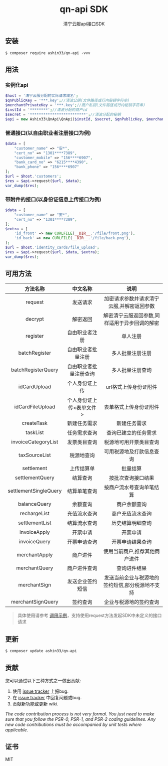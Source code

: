 <h1 align="center"> qn-api SDK</h1>

<p align="center"> 清宁云服api接口SDK</p>


## 安装

```shell
$ composer require ashin33/qn-api -vvv
```

## 用法

### 实例化api
```php
$host = '清宁云服分配的实际请求域名';
$qnPublicKey = '***.key';//清波公钥(文件路径或行内秘钥字符串)
$merchantPrivateKey = '***.key';//商户私钥(文件路径或行内秘钥字符串)
$instId = '********';//清波分配的商户id
$secret = '*************************';//清波分配的秘钥
$api = new Ashin33\QnApi\QnApi($instId, $secret, $qnPublicKey, $merchantPrivateKey,$host);
````

### 普通接口(以自由职业者注册接口为例)
```php
$data = [
    "customer_name" => "安*",
    "cert_no" => "1301****7389",
    "customer_mobile" => "156****6907",
    "bank_card_no" => "6215****4390",
    "bank_phone" => "156****6907"
];
$url = $host.'customers';
$res = $api->request($url, $data);
var_dump($res);
````

### 带附件的接口(以身份证信息上传接口为例)
```php
$data = [
    "customer_name" => "安*",
    "cert_no" => "1301****7389",
];
$extra = [
    'id_front' => new CURLFILE(__DIR__.'/file/front.png'),
    'id_back' => new CURLFILE(__DIR__.'/file/back.png'),
];
$url = $host.'identity_cards/file_upload';
$res = $api->request($url, $data, $extra);
var_dump($res);
````

## 可用方法

|         方法名称          |     中文名称      |            说明            |
|:---------------------:|:-------------:|:------------------------:|
|        request        |     发送请求      |  加密请求参数并请求清宁云服,并解密返回参数   |
|        decrypt        |     解密返回      | 解密清宁云服返回参数,同样适用于异步回调的解密  |
|       register        |    ⾃由职业者注册    |           单人注册           |
|     batchRegister     |   ⾃由职业者批量注册   |         多人批量注册注册         |
|  batchRegisterQuery   |  ⾃由职业者批量注册查询  |         多人批量注册查询         |
|     idCardUpload      |    个⼈身份证上传    |       url格式上传身份证附件       |
|   idCardFileUpload    | 个⼈身份证上传<表单文件> |       表单格式上传身份证附件        |
|      createTask       |    新建任务需求     |          新建任务需求          |
|       taskList        |    任务需求查询     |        查询已建立的任务需求        |
|  invoiceCategoryList  |    发票类目查询     |       税源地可用开票类目查询        |
|     taxSourceList     |     税源地查询     |       可用税源地及打款信息查询       |
|      settlement       |     上传结算单     |           批量结算           |
|    settlementQuery    |     结算查询      |        按批次查询接口结果         |
| settlementSingleQuery |    结算单笔查询     |       按商户流水号查询单笔结算       |
|     balanceQuery      |     余额查询      |          商户余额查询          |
|     rechargeList      |    充值流水查询     |         商户充值流水查询         |
|    settlementList     |    结算流水查询     |         历史结算明细查询         |
|     invoiceApply      |     开票申请      |           开票申请           |
|     invoiceQuery      |    开票申请查询     |         开票申请结果查询         |
|     merchantApply     |     商户进件      |     使用当前商户,推荐其他商户进件      |
|     merchantQuery     |    商户进件查询     |          查询进件结果          |
|     merchantSign      |   发送企业签约短信    | 发送当前企业与税源地的签约短信,部分税源地不支持 |
|   merchantSignQuery   |     签约查询      |       企业与税源地的签约查询        |

>具体使用请参考 [调用示例](https://github.com/ashin33/qn-api/blob/master/src/tests/QnApiTest.php)，支持使用request方法发起SDK中未定义的接口请求

## 更新

```shell
$ composer update ashin33/qn-api
```

## 贡献

您可以通过以下三种方式之一做出贡献:

1. 使用 [issue tracker](https://github.com/ashin33/qn-api/issues) 上报bug.
2. 在 [issue tracker](https://github.com/ashin33/qn-api/issues) 中回复问题或bug.
3. 贡献新功能或更新 wiki.

_The code contribution process is not very formal. You just need to make sure that you follow the PSR-0, PSR-1, and PSR-2 coding guidelines. Any new code contributions must be accompanied by unit tests where applicable._

## 证书

MIT
